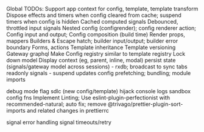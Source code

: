 Global TODOs:
Support app context for config, template, template transform
Dispose effects and timers when config cleared from cache; suspend timers when config is hidden
Cached computed signals
Debounced, throttled input signals
Nested config (configrender); config renderer action; Config input and output; Config composition (build time)
Render props, mappers
Builders & Escape hatch; builder input/output; builder error boundary
Forms, actions
Template inheritance
Template versioning
Gateway graphql
Make Config registry similar to template registry
Lock down model
Display context (eg, parent, inline, modal)
persist state (signals/gateway model across sessions) - rxdb; broadcast to sync tabs
readonly signals - suspend updates
config prefetching; bundling; module imports

debug mode flag
sdlc (new config/template)
hijack console logs
sandbox config fns
Implement Linting; Use eslint-plugin-perfectionist with recommended-natural; auto fix; remove @trivago/prettier-plugin-sort-imports and related changes in prettierrc

signal error handling
signal timeouts/retry
